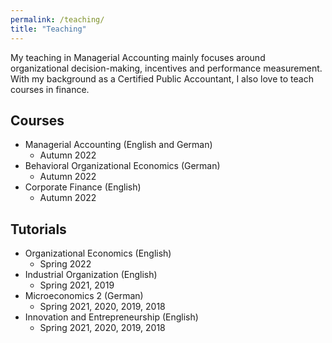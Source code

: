 ```yaml
---
permalink: /teaching/
title: "Teaching"
---
```

My teaching in Managerial Accounting mainly focuses around organizational decision-making, incentives and performance measurement. With my background as a Certified Public Accountant, I also love to teach courses in finance.

## Courses
- Managerial Accounting (English and German)
	- Autumn 2022
- Behavioral Organizational Economics (German) 
	- Autumn 2022
- Corporate Finance (English)
	- Autumn 2022    
 	
## Tutorials 
- Organizational Economics (English)
	- Spring 2022
- Industrial Organization (English) 
	- Spring 2021, 2019
- Microeconomics 2 (German)
	- Spring 2021, 2020, 2019, 2018    
- Innovation and Entrepreneurship (English)
	- Spring 2021, 2020, 2019, 2018    